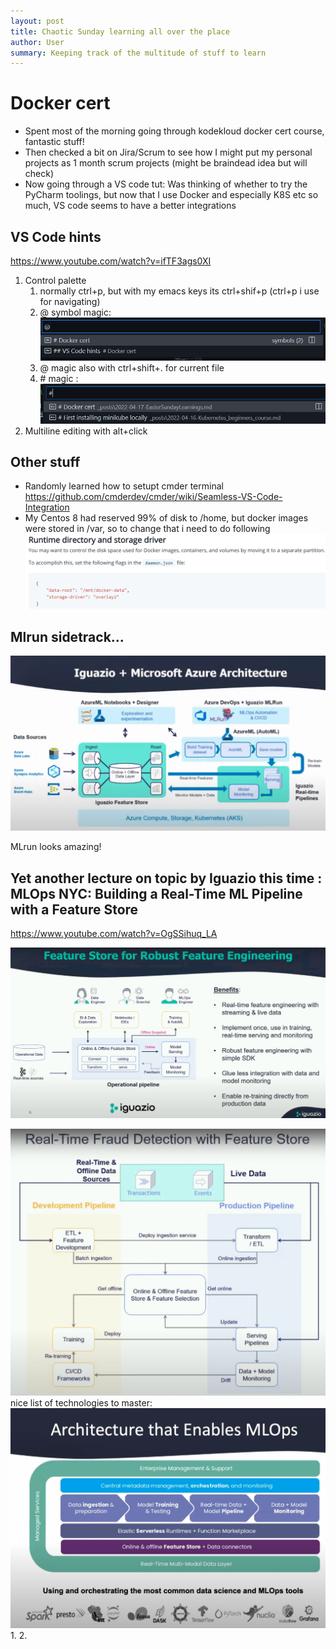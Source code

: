 ```yaml
---
layout: post
title: Chaotic Sunday learning all over the place
author: User
summary: Keeping track of the multitude of stuff to learn
---
```


# Docker cert
* Spent most of the morning going through kodekloud docker cert course, fantastic stuff!
* Then checked a bit on Jira/Scrum to see how I might put my personal projects as 1 month scrum projects (might be braindead idea but will check)
* Now going through a VS code tut: Was thinking of whether to try the PyCharm toolings, but now that I use Docker and especially K8S etc so much, VS code seems to have a better integrations

## VS Code hints 
<https://www.youtube.com/watch?v=ifTF3ags0XI>

1. Control palette
   1. normally ctrl+p, but with my emacs keys its ctrl+shif+p (ctrl+p i use for navigating)
   2. @ symbol magic: ![](../assets/images/2022-04-17-EasterSundayLearnings/2022-04-17-11-42-00.png)
   3. @ magic also with ctrl+shift+. for current file
   4. \# magic : ![](../assets/images/2022-04-17-EasterSundayLearnings/2022-04-17-11-43-18.png)
2. Multiline editing with alt+click
## Other stuff
   * Randomly learned how to setupt cmder terminal <https://github.com/cmderdev/cmder/wiki/Seamless-VS-Code-Integration>
   * My Centos 8 had reserved 99% of disk to /home, but docker images were stored in /var, so to change that i need to do following ![](../assets/images/2022-04-17-EasterSundayLearnings/2022-04-17-12-01-37.png)
## Mlrun sidetrack...
![](../assets/images/2022-04-17-EasterSundayLearnings/2022-04-17-12-43-29.png)

MLrun looks amazing!

## Yet another lecture on topic by Iguazio this time : MLOps NYC: Building a Real-Time ML Pipeline with a Feature Store

<https://www.youtube.com/watch?v=OgSSihuq_LA>

![](../assets/images/2022-04-17-EasterSundayLearnings/2022-04-17-15-52-35.png)

![](../assets/images/2022-04-17-EasterSundayLearnings/2022-04-17-16-04-13.png)
nice list of technologies to master:
![](../assets/images/2022-04-17-EasterSundayLearnings/2022-04-17-16-06-34.png)
1. 
2. 


